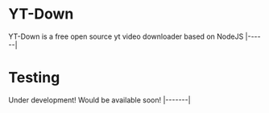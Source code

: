 # YT-Down
YT-Down is a free open source yt video downloader based on NodeJS
|------|

# Testing

Under development! Would be available soon!
|-------|
